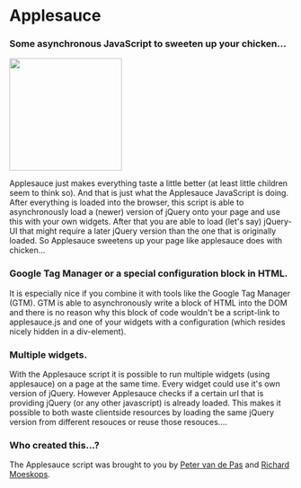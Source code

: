 # Applesauce

### Some asynchronous JavaScript to sweeten up your chicken...

<img src="http://makernode.net/uploads/543d3362210757.32074860/applesauce.png" width="200px" />

Applesauce just makes everything taste a little better (at least little children seem to think so). And that is just what the Applesauce JavaScript is doing. After everything is loaded into the browser, this script is able to asynchronously load a (newer) version of jQuery onto your page and use this with your own widgets. After that you are able to load (let's say) jQuery-UI that might require a later jQuery version than the one that is originally loaded. So Applesauce sweetens up your page like applesauce does with chicken...

### Google Tag Manager or a special configuration block in HTML.

It is especially nice if you combine it with tools like the Google Tag Manager (GTM). GTM is able to asynchronously write a block of HTML into the DOM and there is no reason why this block of code wouldn't be a script-link to applesauce.js and one of your widgets with a configuration (which resides nicely hidden in a div-element).

### Multiple widgets.

With the Applesauce script it is possible to run multiple widgets (using applesauce) on a page at the same time. Every widget could use it's own version of jQuery. However Applesauce checks if a certain url that is providing jQuery (or any other javascript) is already loaded. This makes it possible to both waste clientside resources by loading the same jQuery version from different resouces or reuse those resouces....

### Who created this...?

The Applesauce script was brought to you by [Peter van de Pas](https://github.com/petervdpas) and [Richard Moeskops](https://github.com/thargol1).
